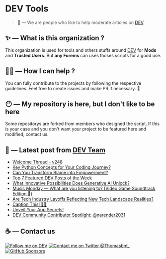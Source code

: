 # DEV Tools

> 🔧 — We are people who like to help moderate articles on [DEV](https://dev.to).

## ✨ — What is this organization ?

This organization is used for tools and others stuffs around [DEV](https://dev.to) for **Mods** and **Trusted Users**. But __any Forems__ can uses thoses scripts for a good use.


## 💪🏼 — How I can help ?

You can fully contribute to the projects by following the respective guidelines. Feel free to create issues and make PR if necessary. 🎉

## 😶 — My repository is here, but I don't like to be here

Some repositorys are forked from members who designed the script. If this is your case and you don't want your project to be featured here and modified, contact us.

## 📝 — Latest post from [DEV Team](https://dev.to/devteam)

<!-- BLOG-POST-LIST:START -->
- [Welcome Thread - v248](https://dev.to/devteam/welcome-thread-v248-j2i)
- [Key Python Concepts for Your Coding Journey?](https://dev.to/devteam/key-python-concepts-for-your-coding-journey-24ec)
- [Can You Transform Blame into Empowerment?](https://dev.to/devteam/can-you-transform-blame-into-empowerment-2gmh)
- [Top 7 Featured DEV Posts of the Week](https://dev.to/devteam/top-7-featured-dev-posts-of-the-week-9i1)
- [What Innovative Possibilities Does Generative AI Unlock?](https://dev.to/devteam/what-innovative-possibilities-does-generative-ai-unlock-504)
- [Music Monday — What are you listening to? &lpar;Video Game Soundtrack Edition 👾&rpar;](https://dev.to/devteam/music-monday-what-are-you-listening-to-video-game-soundtrack-edition--13p0)
- [Are Tech Industry Layoffs Reflecting New Tech Landscape Realities?](https://dev.to/devteam/are-tech-industry-layoffs-reflecting-new-tech-landscape-realities-3470)
- [Caption This! 🤔💭](https://dev.to/devteam/caption-this-48bl)
- [Unveil Your App Secrets!](https://dev.to/devteam/unveil-your-app-secrets-lll)
- [DEV Community Contributor Spotlight: @narender2031](https://dev.to/devteam/community-contributor-spotlight-narender2031-2a58)
<!-- BLOG-POST-LIST:END -->


## ☕ — Contact us

[![Follow me on DEV](https://img.shields.io/badge/dev.to-%2308090A.svg?&style=for-the-badge&logo=dev.to&logoColor=white&alt=devto)](https://dev.to/thomasbnt)
[![Contact me on Twitter @Thomasbnt_](https://img.shields.io/badge/Contact%20me%20on%20Twitter-%231DA1F2.svg?&style=for-the-badge&logo=twitter&logoColor=white&alt=twitter)](https://twitter.com/messages/1142357270-1142357270?text=Hello,%20I%20contact%20you%20from%20devtotools%20&recipient_id=1142357270) [![GitHub Sponsors](https://img.shields.io/badge/Sponsor%20me-%23EA54AE.svg?&style=for-the-badge&logo=github-sponsors&logoColor=white)](https://github.com/sponsors/thomasbnt)


